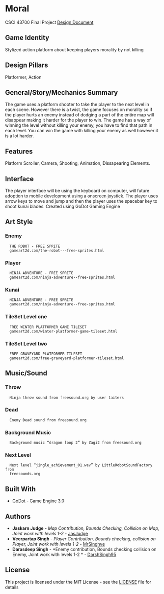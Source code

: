 # Moral
CSCI 43700 Final Project
[Design Document](GameDocumentation.pdf)


## Game Identity
Stylized action platform about keeping players morality by not killing

## Design Pillars
Platformer, Action

## General/Story/Mechanics Summary
The game uses a platform shooter to take the player to the next level in each scene.
However there is a twist, the game focuses on morality so if the player hurts an enemy
instead of dodging a part of the entire map will disappear making it harder for the player to
win. The game has a way of winning the level without killing your enemy, you have to find
that path in each level. You can win the game with killing your enemy as well however it is a
lot harder.

## Features
Platform Scroller, Camera, Shooting, Animation, Dissapearing Elements.

## Interface
The player interface will be using the keyboard on computer, will future adoption to
mobile development using a onscreen joystick. The player uses arrow keys to move and jump
and then the player uses the spacebar key to shoot kunai blades.
Created using GoDot Gaming Engine

## Art Style
  ### Enemy
  ```
    THE ROBOT - FREE SPRITE
    gameart2d.com/the-robot---free-sprites.html
  ```
    
  ### Player
  ```
    NINJA ADVENTURE - FREE SPRITE
    gameart2d.com/ninja-adventure--free-sprites.html
  ```
  ### Kunai
  ```
    NINJA ADVENTURE - FREE SPRITE
    gameart2d.com/ninja-adventure--free-sprites.html
  ```
  ### TileSet Level one
  ```
    FREE WINTER PLATFORMER GAME TILESET
    gameart2d.com/winter-platformer-game-tileset.html
  ```
  ### TileSet Level two
  ```
    FREE GRAVEYARD PLATFORMER TILESET
    gameart2d.com/free-graveyard-platformer-tileset.html
  ```

## Music/Sound
  ### Throw
  ```
    Ninja throw sound from freesound.org by user taiters
  ```
  ### Dead
  ```
    Enemy Dead sound from freesound.org
  ```
  ### Background Music
  ```
    Background music “dragon loop 2” by Zagi2 from freesound.org
  ```
  ### Next Level
  ```
    Next level “jingle_achievement_01.wav” by LittleRobotSoundFactory from
    freesounds.org
  ```
## Built With

* [GoDot](http://docs.godotengine.org/en/3.0/) - Game Engine 3.0

## Authors

* **Jaskarn Judge** - *Map Contribution, Bounds Checking, Collision on Map, Joint work with levels 1-2* - [JasJudge](https://github.com/JasJudge)
* **Veerpartap Singh** - *Player Contribution, Bounds checking, collision on Player, Joint work with levels 1-2* - [MrSinghve](https://github.com/MrSinghve)
* **Darasdeep Singh** - *Enemy contribution, Bounds checking collision on Enemy, Joint work with levels 1-2 * - [DarshSingh95](https://github.com/DarshSingh95)

## License

This project is licensed under the MIT License - see the [LICENSE](LICENSE) file for details
